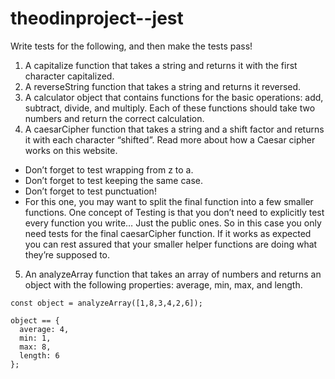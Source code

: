 # theodinproject--jest
Write tests for the following, and then make the tests pass!
1. A capitalize function that takes a string and returns it with the first character capitalized.
2. A reverseString function that takes a string and returns it reversed.
3.  A calculator object that contains functions for the basic operations: add, subtract, divide, and multiply. Each of these functions should take two numbers and return the correct calculation.
4.  A caesarCipher function that takes a string and a shift factor and returns it with each character “shifted”. Read more about how a Caesar cipher works on this website.
  - Don’t forget to test wrapping from z to a.
  - Don’t forget to test keeping the same case.
  - Don’t forget to test punctuation!
  - For this one, you may want to split the final function into a few smaller functions. One concept of Testing is that you don’t need to explicitly test every function you write… Just the public ones. So in this case you only need tests for the final caesarCipher function. If it works as expected you can rest assured that your smaller helper functions are doing what they’re supposed to.
5.  An analyzeArray function that takes an array of numbers and returns an object with the following properties: average, min, max, and length.
```
const object = analyzeArray([1,8,3,4,2,6]);

object == {
  average: 4,
  min: 1,
  max: 8,
  length: 6
};
```
